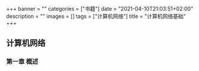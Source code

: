 +++
banner = ""
categories = ["书籍"]
date = "2021-04-10T21:03:51+02:00"
description = ""
images = []
tags = ["计算机网络"]
title = "计算机网络基础"
+++
## 计算机网络 
### 第一章 概述
